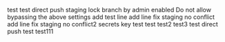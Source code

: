 test
test
direct push staging lock branch  by admin
enabled Do not allow bypassing the above settings
add test line
add line fix staging no conflict
add line fix staging no conflict2
secrets key test
test
test2
test3
test direct push
test
test111

